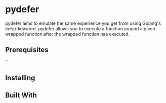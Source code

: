 # pydefer

pydefer aims to emulate the same experience you get from using Golang's `defer` keyword. pydefer allows you to execute a function around a given wrapped function after the wrapped function has executed.

## Prerequisites

``

## Installing

## Built With
